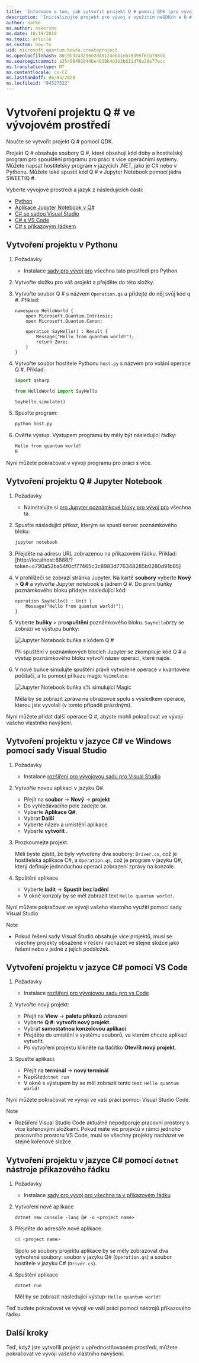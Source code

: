 ```yaml
---
title: 'Informace o tom, jak vytvořit projekt Q # pomocí QDK (pro vývoj pro všechna množství)'
description: 'Inicializujte projekt pro vývoj s využitím neQDKch a Q # ve vývojovém prostředí dle vašeho výběru.'
author: natke
ms.author: nakersha
ms.date: 10/19/2019
ms.topic: article
ms.custom: how-to
uid: microsoft.quantum.howto.createproject
ms.openlocfilehash: 8019b32a3290e2d45124ebb1eb75395f6cb758db
ms.sourcegitcommit: a35498492044be4018b4d1b3b611d70a20e77ecc
ms.translationtype: MT
ms.contentlocale: cs-CZ
ms.lasthandoff: 06/03/2020
ms.locfileid: "84327522"
---
```

# <a name="create-a-q-project-in-your-development-environment"></a>Vytvoření projektu Q # ve vývojovém prostředí

Naučte se vytvořit projekt Q # pomocí QDK.

Projekt Q # obsahuje soubory Q #, které obsahují kód doby a hostitelský program pro spouštění programu pro práci s více operačními systémy. Můžete napsat hostitelský program v jazycích .NET, jako je C# nebo v Pythonu. Můžete také spustit kód Q # v Jupyter Notebook pomocí jádra SWEETIQ #.

Vyberte vývojové prostředí a jazyk z následujících částí:

* [Python](#create-a-python-project)
* [Aplikace Jupyter Notebook v Q#](#create-a-q-jupyter-notebook-project)
* [C# se sadou Visual Studio](#create-a-c-project-on-windows-using-visual-studio)
* [C# s VS Code](#create-a-c-project-using-vs-code)
* [C# s příkazovým řádkem](#create-a-c-project-using-the-dotnet-command-line-tool)

## <a name="create-a-python-project"></a>Vytvoření projektu v Pythonu

1. Požadavky

     * Instalace [sady pro vývoj pro](xref:microsoft.quantum.install.python) všechna tato prostředí pro Python

1. Vytvořte složku pro váš projekt a přejděte do této složky.

1. Vytvořte soubor Q # s názvem `Operation.qs` a přidejte do něj svůj kód q #. Příklad:

    ```qsharp
    namespace HelloWorld {
        open Microsoft.Quantum.Intrinsic;
        open Microsoft.Quantum.Canon;

        operation SayHello() : Result {
            Message("Hello from quantum world!");
            return Zero;
        }
    }
    ```

1. Vytvořte soubor hostitele Pythonu `host.py` s názvem pro volání operace Q #. Příklad:

    ```python
    import qsharp

    from HelloWorld import SayHello

    SayHello.simulate()
    ```

1. Spusťte program:

    ```bash
    python host.py
    ```

1. Ověřte výstup. Výstupem programu by měly být následující řádky:

    ```bash
    Hello from quantum world!
    0
    ```

Nyní můžete pokračovat v vývoji programu pro práci s více.

## <a name="create-a-q-jupyter-notebook-project"></a>Vytvoření projektu Q # Jupyter Notebook

1. Požadavky

    * Nainstalujte si [pro Jupyter poznámkové bloky pro vývoj pro](xref:microsoft.quantum.install.jupyter) všechna ta.

1. Spusťte následující příkaz, kterým se spustí server poznámkového bloku:

    ```bash
    jupyter notebook
    ```

1. Přejděte na adresu URL zobrazenou na příkazovém řádku. Příklad: [http://localhost:8888/?token=c790a52ba54f0cf77465c3c8983d776348285b0280d91b85]

1. V prohlížeči se zobrazí stránka Jupyter. Na kartě **soubory** vyberte **Nový**  >  **Q #** a vytvořte Jupyter notebook s jádrem Q #. Do první buňky poznámkového bloku přidejte následující kód:

    ```qsharp
    operation SayHello() : Unit {
        Message("Hello from quantum world!");
    }
    ```

1. Vyberte **buňky**  >  pro**spuštění** poznámkového bloku. `SayHello`brzy se zobrazí ve výstupu buňky:

    ![Jupyter Notebook buňka s kódem Q #](~/media/install-guide-jupyter.png)

    Při spuštění v poznámkových blocích Jupyter se zkompiluje kód Q # a výstup poznámkového bloku vytvoří název operací, které najde.

1. V nové buňce simulujte spuštění právě vytvořené operace v kvantovém počítači, a to pomocí příkazu magic `%simulate`:

    ![Jupyter Notebook buňka s% simulující Magic](~/media/install-guide-jupyter-simulate.png)

    Měla by se zobrazit zpráva na obrazovce spolu s výsledkem operace, kterou jste vyvolali (v tomto případě prázdným).

Nyní můžete přidat další operace Q #, abyste mohli pokračovat ve vývoji vašeho vlastního navýšení.

## <a name="create-a-c-project-on-windows-using-visual-studio"></a>Vytvoření projektu v jazyce C# ve Windows pomocí sady Visual Studio

1. Požadavky

    * Instalace [rozšíření pro vývojovou sadu pro Visual Studio](xref:microsoft.quantum.install.cs)

1. Vytvořte novou aplikaci v jazyku Q#.

    * Přejít na **soubor**  ->  **Nový**  ->  **projekt**
    * Do vyhledávacího pole zadejte `Q#`.
    * Vyberte **Aplikace Q#**.
    * Vybrat **Další**
    * Vyberte název a umístění aplikace.
    * Vyberte **vytvořit** .

1. Prozkoumejte projekt.

    Měli byste zjistit, že byly vytvořeny dva soubory: `Driver.cs`, což je hostitelská aplikace C#, a `Operation.qs`, což je program v jazyku Q#, který definuje jednoduchou operaci zobrazení zprávy na konzole.

1. Spuštění aplikace

    * Vyberte **ladit**  ->  **Spustit bez ladění**
    * V okně konzoly by se měl zobrazit text `Hello quantum world!`.

Nyní můžete pokračovat ve vývoji vašeho vlastního využití pomocí sady Visual Studio

> [!NOTE]
> * Pokud řešení sady Visual Studio obsahuje více projektů, musí se všechny projekty obsažené v řešení nacházet ve stejné složce jako řešení nebo v jedné z jejích podsložek.  

## <a name="create-a-c-project-using-vs-code"></a>Vytvoření projektu v jazyce C# pomocí VS Code

1. Požadavky

    * Instalace [rozšíření pro vývojovou sadu pro vs Code](xref:microsoft.quantum.install.cs)

1. Vytvořte nový projekt:

    * Přejít na **View**  ->  **paletu příkazů** zobrazení
    * Vyberte **Q #: vytvořit nový projekt.**
    * Vybrat **samostatnou konzolovou aplikaci**
    * Přejděte do umístění v systému souborů, ve kterém chcete aplikaci vytvořit.
    * Po vytvoření projektu klikněte na tlačítko **Otevřít nový projekt**.

1. Spusťte aplikaci:

    * Přejít na **terminál**  ->  **nový terminál**
    * Napište`dotnet run`
    * V okně s výstupem by se měl zobrazit tento text: `Hello quantum world!`

Nyní můžete pokračovat ve vývoji ve vaší práci pomocí Visual Studio Code.

> [!NOTE]
> * Rozšíření Visual Studio Code aktuálně nepodporuje pracovní prostory s více kořenovými složkami. Pokud máte víc projektů v rámci jednoho pracovního prostoru VS Code, musí se všechny projekty nacházet ve stejné kořenové složce.

## <a name="create-a-c-project-using-the-dotnet-command-line-tool"></a>Vytvoření projektu v jazyce C# pomocí `dotnet` nástroje příkazového řádku

1. Požadavky

    * Instalace [sady pro vývoj pro všechna ta v příkazovém řádku](xref:microsoft.quantum.install.standalone)

1. Vytvoření nové aplikace

    ```dotnetcli
    dotnet new console -lang Q# -o <project name>
    ```

1. Přejděte do adresáře nové aplikace.

    ```bash
    cd <project name>
    ```

    Spolu se soubory projektu aplikace by se měly zobrazovat dva vytvořené soubory: soubor v jazyku Q# (`Operation.qs`) a soubor hostitele v jazyku C# (`Driver.cs`).

1. Spuštění aplikace

    ```dotnetcli
    dotnet run
    ```

    Měl by se zobrazit následující výstup: `Hello quantum world!`

Teď budete pokračovat ve vývoji ve vaší práci pomocí nástrojů příkazového řádku.

## <a name="next-steps"></a>Další kroky

Teď, když jste vytvořili projekt v upřednostňovaném prostředí, můžete pokračovat ve vývoji vašeho vlastního navýšení.
